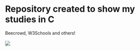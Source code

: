 # Repository created to show my studies in C 
Beecrowd, W3Schools and others!
<br/><br/>
<img align="center" src="https://i.pinimg.com/564x/9e/32/7e/9e327ef8b0331263e50230fa0bc8889a.jpg"/>
